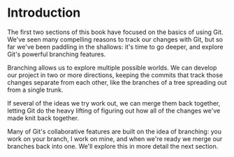 # Introduction

The first two sections of this book have focused on the basics of using Git.
We've seen many compelling reasons to track our changes with Git, but so far
we've been paddling in the shallows: it's time to go deeper, and explore Git's
powerful branching features.

Branching allows us to explore multiple possible worlds. We can develop our
project in two or more directions, keeping the commits that track those changes
separate from each other, like the branches of a tree spreading out from a
single trunk.

If several of the ideas we try work out, we can merge them back together,
letting Git do the heavy lifting of figuring out how all of the changes we've
made knit back together.

Many of Git's collaborative features are built on the idea of branching: you
work on your branch, I work on mine, and when we're ready we merge our branches
back into one. We'll explore this in more detail the next section.
